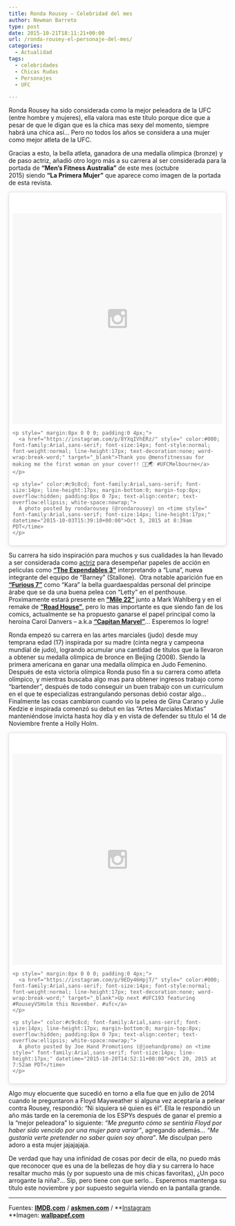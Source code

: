 ```yaml
---
title: Ronda Rousey – Celebridad del mes
author: Newman Barreto
type: post
date: 2015-10-21T18:11:21+00:00
url: /ronda-rousey-el-personaje-del-mes/
categories:
  - Actualidad
tags:
  - celebridades
  - Chicas Rudas
  - Personajes
  - UFC

---
```

<span class="main-paragraph">Ronda Rousey ha sido considerada como la mejor peleadora de la UFC (entre hombre y mujeres), ella valora mas este título porque dice que a pesar de que le digan que es la chica mas sexy del momento, siempre habrá una chica así&#8230; Pero no todos los años se considera a una mujer como mejor atleta de la UFC.</span>

Gracias a esto, la bella atleta, ganadora de una medalla olímpica (bronze) y de paso actriz, añadió otro logro más a su carrera al ser considerada para la portada de **&#8220;Men&#8217;s Fitness Australia&#8221;** de este mes (octubre 2015) siendo **&#8220;La Primera Mujer&#8221;** que aparece como imagen de la portada de esta revista.

<blockquote class="instagram-media" data-instgrm-captioned data-instgrm-version="5" style=" background:#FFF; border:0; border-radius:3px; box-shadow:0 0 1px 0 rgba(0,0,0,0.5),0 1px 10px 0 rgba(0,0,0,0.15); margin: 1px; max-width:640px; padding:0; width:99.375%; width:-webkit-calc(100% - 2px); width:calc(100% - 2px);">
  <div style="padding:8px;">
    <div style=" background:#F8F8F8; line-height:0; margin-top:40px; padding:50.0% 0; text-align:center; width:100%;">
      <div style=" background:url(data:image/png;base64,iVBORw0KGgoAAAANSUhEUgAAACwAAAAsCAMAAAApWqozAAAAGFBMVEUiIiI9PT0eHh4gIB4hIBkcHBwcHBwcHBydr+JQAAAACHRSTlMABA4YHyQsM5jtaMwAAADfSURBVDjL7ZVBEgMhCAQBAf//42xcNbpAqakcM0ftUmFAAIBE81IqBJdS3lS6zs3bIpB9WED3YYXFPmHRfT8sgyrCP1x8uEUxLMzNWElFOYCV6mHWWwMzdPEKHlhLw7NWJqkHc4uIZphavDzA2JPzUDsBZziNae2S6owH8xPmX8G7zzgKEOPUoYHvGz1TBCxMkd3kwNVbU0gKHkx+iZILf77IofhrY1nYFnB/lQPb79drWOyJVa/DAvg9B/rLB4cC+Nqgdz/TvBbBnr6GBReqn/nRmDgaQEej7WhonozjF+Y2I/fZou/qAAAAAElFTkSuQmCC); display:block; height:44px; margin:0 auto -44px; position:relative; top:-22px; width:44px;">
      </div>
    </div>
    
    <p style=" margin:8px 0 0 0; padding:0 4px;">
      <a href="https://instagram.com/p/8YXqIVhERz/" style=" color:#000; font-family:Arial,sans-serif; font-size:14px; font-style:normal; font-weight:normal; line-height:17px; text-decoration:none; word-wrap:break-word;" target="_blank">Thank you @mensfitnessau for making me the first woman on your cover!! 💪😁🌏 #UFCMelbourne</a>
    </p>
    
    <p style=" color:#c9c8cd; font-family:Arial,sans-serif; font-size:14px; line-height:17px; margin-bottom:0; margin-top:8px; overflow:hidden; padding:8px 0 7px; text-align:center; text-overflow:ellipsis; white-space:nowrap;">
      A photo posted by rondarousey (@rondarousey) on <time style=" font-family:Arial,sans-serif; font-size:14px; line-height:17px;" datetime="2015-10-03T15:39:10+00:00">Oct 3, 2015 at 8:39am PDT</time>
    </p>
  </div>
</blockquote>



Su carrera ha sido inspiración para muchos y sus cualidades la han llevado a ser considerada como <a href="http://www.imdb.com/name/nm3313925/?ref_=nv_sr_1" target="_blank">actriz</a> para desempeñar papeles de acción en películas como **<a href="http://www.imdb.com/title/tt2333784/?ref_=nm_flmg_act_5" target="_blank">&#8220;The Expendables 3&#8221;</a>** interpretando a &#8220;Luna&#8221;, nueva integrante del equipo de &#8220;Barney&#8221; (Stallone).  Otra notable aparición fue en **<a href="http://www.imdb.com/title/tt2820852/?ref_=nm_flmg_act_4" target="_blank">&#8220;Furious 7&#8221;</a>** como &#8220;Kara&#8221; la bella guardaespaldas personal del principe árabe que se da una buena pelea con &#8220;Letty&#8221; en el penthouse. Proximamente estará presente en **<a href="http://www.imdb.com/title/tt4560436/" target="_blank">&#8220;Mile 22&#8221;</a>** junto a Mark Wahlberg y en el remake de **<a href="http://www.imdb.com/title/tt3359350/" target="_blank">&#8220;Road House&#8221;</a>**, pero lo mas importante es que siendo fan de los comics, actualmente se ha propuesto ganarse el papel principal como la heroína Carol Danvers &#8211; a.k.a **<a href="http://www.imdb.com/title/tt4154664" target="_blank">&#8220;Capitan Marvel&#8221;</a>**&#8230; Esperemos lo logre!

Ronda empezó su carrera en las artes marciales (judo) desde muy temprana edad (17) inspirada por su madre (cinta negra y campeona mundial de judo), logrando acumular una cantidad de títulos que la llevaron a obtener su medalla olímpica de bronce en Beijing (2008). Siendo la primera americana en ganar una medalla olímpica en Judo Femenino. Después de esta victoria olímpica Ronda puso fin a su carrera como atleta olímpico, y mientras buscaba algo mas para obtener ingresos trabajo como &#8220;bartender&#8221;, después de todo conseguir un buen trabajo con un curriculum en el que te especializas estrangulando personas debió costar algo&#8230; Finalmente las cosas cambiaron cuando vio la pelea de Gina Carano y Julie Kedzie e inspirada comenzó su debut en las &#8220;Artes Marciales Mixtas&#8221; manteniéndose invicta hasta hoy día y en vista de defender su título el 14 de Noviembre frente a Holly Holm.

<blockquote class="instagram-media" data-instgrm-captioned data-instgrm-version="5" style=" background:#FFF; border:0; border-radius:3px; box-shadow:0 0 1px 0 rgba(0,0,0,0.5),0 1px 10px 0 rgba(0,0,0,0.15); margin: 1px; max-width:640px; padding:0; width:99.375%; width:-webkit-calc(100% - 2px); width:calc(100% - 2px);">
  <div style="padding:8px;">
    <div style=" background:#F8F8F8; line-height:0; margin-top:40px; padding:50.0% 0; text-align:center; width:100%;">
      <div style=" background:url(data:image/png;base64,iVBORw0KGgoAAAANSUhEUgAAACwAAAAsCAMAAAApWqozAAAAGFBMVEUiIiI9PT0eHh4gIB4hIBkcHBwcHBwcHBydr+JQAAAACHRSTlMABA4YHyQsM5jtaMwAAADfSURBVDjL7ZVBEgMhCAQBAf//42xcNbpAqakcM0ftUmFAAIBE81IqBJdS3lS6zs3bIpB9WED3YYXFPmHRfT8sgyrCP1x8uEUxLMzNWElFOYCV6mHWWwMzdPEKHlhLw7NWJqkHc4uIZphavDzA2JPzUDsBZziNae2S6owH8xPmX8G7zzgKEOPUoYHvGz1TBCxMkd3kwNVbU0gKHkx+iZILf77IofhrY1nYFnB/lQPb79drWOyJVa/DAvg9B/rLB4cC+Nqgdz/TvBbBnr6GBReqn/nRmDgaQEej7WhonozjF+Y2I/fZou/qAAAAAElFTkSuQmCC); display:block; height:44px; margin:0 auto -44px; position:relative; top:-22px; width:44px;">
      </div>
    </div>
    
    <p style=" margin:8px 0 0 0; padding:0 4px;">
      <a href="https://instagram.com/p/9EDy46HpjT/" style=" color:#000; font-family:Arial,sans-serif; font-size:14px; font-style:normal; font-weight:normal; line-height:17px; text-decoration:none; word-wrap:break-word;" target="_blank">Up next #UFC193 featuring #RouseyVSHolm this November. #ufc</a>
    </p>
    
    <p style=" color:#c9c8cd; font-family:Arial,sans-serif; font-size:14px; line-height:17px; margin-bottom:0; margin-top:8px; overflow:hidden; padding:8px 0 7px; text-align:center; text-overflow:ellipsis; white-space:nowrap;">
      A photo posted by Joe Hand Promotions (@joehandpromo) on <time style=" font-family:Arial,sans-serif; font-size:14px; line-height:17px;" datetime="2015-10-20T14:52:11+00:00">Oct 20, 2015 at 7:52am PDT</time>
    </p>
  </div>
</blockquote>





Algo muy elocuente que sucedió en torno a ella fue que en julio de 2014 cuando le preguntaron a Floyd Mayweather si alguna vez aceptaría a pelear contra Rousey, respondió: &#8220;Ni siquiera sé quien es él&#8221;. Ella le respondió un año más tarde en la ceremonia de los ESPYs después de ganar el premio a la &#8220;mejor peleadora&#8221; lo siguiente: _&#8220;Me pregunto cómo se sentiría Floyd por haber sido vencido por una mujer para variar&#8221;_, agregando además&#8230; _&#8220;Me gustaría verte pretender no saber quien soy ahora&#8221;_. Me disculpan pero adoro a esta mujer jajajajaja.

De verdad que hay una infinidad de cosas por decir de ella, no puedo más que reconocer que es una de la bellezas de hoy día y su carrera lo hace resaltar mucho más (y por supuesto una de mis chicas favoritas), ¿Un poco arrogante la niña?&#8230; Sip, pero tiene con que serlo&#8230; Esperemos mantenga su título este noviembre y por supuesto seguirla viendo en la pantalla grande.

* * *

Fuentes: **<a href="http://www.imdb.com/name/nm3313925/" target="_blank">IMDB.com</a>** / **<a href="http://latam.askmen.com/deportes/464/article/entrevista-de-ronda-rousey-sobre-holly-holm-y-floy" target="_blank">askmen.com</a>** / **<a href="https://instagram.com/explore/tags/rouseyvsholm/" target="_blank">Instagram<br /> </a>**Imagen: **<a href="http://wallpapef.com/live-ronda-rousey-screensavers-widescreen.html" target="_blank">wallpapef.com</a>**